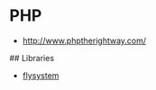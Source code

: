 # PHP
 * http://www.phptherightway.com/

 
## Libraries
  * [flysystem](http://flysystem.thephpleague.com/)
